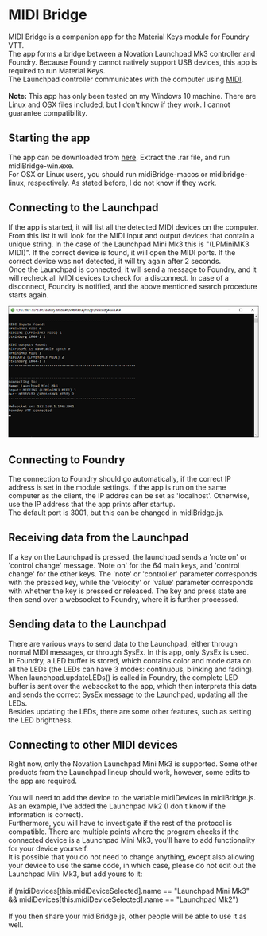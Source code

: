# MIDI Bridge
MIDI Bridge is a companion app for the Material Keys module for Foundry VTT.<br>
The app forms a bridge between a Novation Launchpad Mk3 controller and Foundry. Because Foundry cannot natively support USB devices, this app is required to run Material Keys.<br>
The Launchpad controller communicates with the computer using <a href="https://en.wikipedia.org/wiki/MIDI">MIDI</a>. <br>
<br>
<b>Note: </b>This app has only been tested on my Windows 10 machine. There are Linux and OSX files included, but I don't know if they work. I cannot guarantee compatibility.

## Starting the app
The app can be downloaded from <a href="https://github.com/CDeenen/MaterialKeys/releases">here</a>. Extract the .rar file, and run midiBridge-win.exe.<br>
For OSX or Linux users, you should run midiBridge-macos or midibridge-linux, respectively. As stated before, I do not know if they work.

## Connecting to the Launchpad
If the app is started, it will list all the detected MIDI devices on the computer. From this list it will look for the MIDI input and output devices that contain a unique string. In the case of the Launchpad Mini Mk3 this is "(LPMiniMK3 MIDI)". If the correct device is found, it will open the MIDI ports. If the correct device was not detected, it will try again after 2 seconds.<br>
Once the Launchpad is connected, it will send a message to Foundry, and it will recheck all MIDI devices to check for a disconnect. In case of a disconnect, Foundry is notified, and the above mentioned search procedure starts again.

<img src="https://github.com/CDeenen/MaterialKeys/blob/master/App/img/App.png" width="1000">

## Connecting to Foundry
The connection to Foundry should go automatically, if the correct IP address is set in the module settings. If the app is run on the same computer as the client, the IP addres can be set as 'localhost'. Otherwise, use the IP address that the app prints after startup.<br>
The default port is 3001, but this can be changed in midiBridge.js.

## Receiving data from the Launchpad
If a key on the Launchpad is pressed, the launchpad sends a 'note on' or 'control change' message. 'Note on' for the 64 main keys, and 'control change' for the other keys. The 'note' or 'controller' parameter corresponds with the pressed key, while the 'velocity' or 'value' parameter corresponds with whether the key is pressed or released. The key and press state are then send over a websocket to Foundry, where it is further processed.

## Sending data to the Launchpad
There are various ways to send data to the Launchpad, either through normal MIDI messages, or through SysEx. In this app, only SysEx is used.<br>
In Foundry, a LED buffer is stored, which contains color and mode data on all the LEDs (the LEDs can have 3 modes: continuous, blinking and fading). When launchpad.updateLEDs() is called in Foundry, the complete LED buffer is sent over the websocket to the app, which then interprets this data and sends the correct SysEx message to the Launchpad, updating all the LEDs.<br>
Besides updating the LEDs, there are some other features, such as setting the LED brightness.

## Connecting to other MIDI devices
Right now, only the Novation Launchpad Mini Mk3 is supported. Some other products from the Launchpad lineup should work, however, some edits to the app are required.<br>
<br>
You will need to add the device to the variable midiDevices in midiBridge.js. As an example, I've added the Launchpad Mk2 (I don't know if the information is correct).<br>
Furthermore, you will have to investigate if the rest of the protocol is compatible. There are multiple points where the program checks if the connected device is a Launchpad Mini Mk3, you'll have to add functionality for your device yourself.<br>
It is possible that you do not need to change anything, except also allowing your device to use the same code, in which case, please do not edit out the Launchpad Mini Mk3, but add yours to it:<br>
<br>
if (midiDevices[this.midiDeviceSelected].name == "Launchpad Mini Mk3" && midiDevices[this.midiDeviceSelected].name == "Launchpad Mk2")<br>
<br>
 If you then share your midiBridge.js, other people will be able to use it as well.<br>

